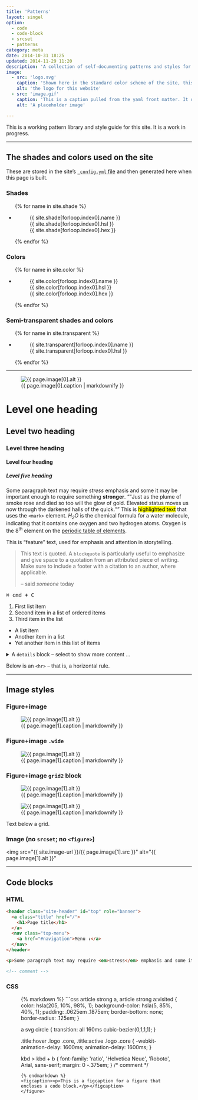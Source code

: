```yaml
---
title: 'Patterns'
layout: singel
option:
  - code
  - code-block
  - srcset
  - patterns
category: meta
date: 2014-10-31 18:25
updated: 2014-11-29 11:20
description: 'A collection of self-documenting patterns and styles for my website.'
image:
  - src: 'logo.svg'
    caption: 'Shown here in the standard color scheme of the site, this logo appears in different contexts on different pages.'
    alt: 'the logo for this website'
  - src: 'image.gif'
    caption: 'This is a caption pulled from the yaml front matter. It describes the image in the same `figure` element. By&nbsp;<cite>Oliver&nbsp;Pattison</cite>.'
    alt: 'A placeholder image'

---
```


This is a working pattern library and style guide for this site. It is a work in progress.

- - -

## The shades and colors used on the site

These are stored in the site’s [`_config.yml` file](https://github.com/opattison/olivermakes/blob/master/_config.yml#L57) and then generated here when this page is built.

### Shades

<ul class="swatches">
{% for name in site.shade %}
<li><figure style="background-color: {{ site.shade[forloop.index0].hsl }}"><figcaption>{{ site.shade[forloop.index0].name }}<br>{{ site.shade[forloop.index0].hsl }}<br>{{ site.shade[forloop.index0].hex }}</figcaption></figure></li>
{% endfor %}
</ul>

### Colors

<ul class="swatches">
{% for name in site.color %}
<li><figure style="background-color: {{ site.color[forloop.index0].hsl }}"><figcaption>{{ site.color[forloop.index0].name }}<br>{{ site.color[forloop.index0].hsl }}<br>{{ site.color[forloop.index0].hex }}</figcaption></figure></li>
{% endfor %}
</ul>

### Semi-transparent shades and colors

<ul class="swatches">
{% for name in site.transparent %}
<li><figure style="background-color: {{ site.transparent[forloop.index0].hsl }}"><figcaption>{{ site.transparent[forloop.index0].name }}<br>{{ site.transparent[forloop.index0].hsl }}</figcaption></figure></li>
{% endfor %}
</ul>

- - -

<figure class="right">
  <img class="logo-demo"
    src="{{ site.icon-url }}/{{ page.image[0].src }}" 
    alt="{{ page.image[0].alt }}"
  >
  <figcaption>{{ page.image[0].caption | markdownify }}</figcaption>
</figure>

<h1>Level one heading</h1>

<h2>Level two heading</h2>

<h3>Level three heading</h3>

<h4>Level four heading</h4>

<h5>Level five heading</h5>

<p>Some paragraph text may require <em>stress</em> emphasis and some it may be important enough to require something <strong>stronger</strong>. “<q>Just as the plume of smoke rose and died so too will the glow of gold. Elevated status moves us now through the darkened halls of the quick.</q>” This is <mark>highlighted text</mark> that uses the <code>&lt;mark&gt;</code> element. <dfn>H<sub>2</sub>O</dfn> is the chemical formula for a water molecule, indicating that it contains one oxygen and two hydrogen atoms. Oxygen is the 8<sup>th</sup> element on the <a href="https://en.wikipedia.org/wiki/Periodic_table">periodic table of elements</a>.</p>

<p class="important">This is “feature” text, used for emphasis and attention in storytelling.</p>

<blockquote><p>This text is quoted. A <code>blockquote</code> is particularly useful to emphasize and give space to a quotation from an attributed piece of writing. Make sure to include a footer with a citation to an author, where applicable.</p><footer>– said <cite>someone</cite> <time datetime="2014-11-24 15:07">today</time></footer></blockquote>

<kbd><kbd>⌘ cmd</kbd> <b class="kbd-plus">+</b> <kbd>C</kbd></kbd>

<ol>
<li>First list item</li>
<li>Second item in a list of ordered items</li>
<li>Third item in the list</li>
</ol>

<ul>
<li>A list item</li>
<li>Another item in a list</li>
<li>Yet another item in this list of items</li>
</ul>

<details>
<summary>A <code>details</code> block – select to show more content …</summary>
<p>… which is enclosed within. The content element that <em>is</em> displayed by default is called <code>&lt;summary&gt;</code>.</p>
</details>

<p>Below is an <code>&lt;hr&gt;</code> – that is, a horizontal rule.</p>

- - -

## Image styles

### Figure+image

<figure class="narrow">
  <img
    src="{{ site.image-url }}/{{ page.image[1].src }}" 
    sizes="{{ site.wide-sizes }}"  
    srcset="{% for srcset1440 in site.srcset1080 %}{{ site.image-url }}/{{ site.srcset1080[forloop.index0] }}/{{ page.image[1].src }} {{ site.srcset1080[forloop.index0] }}w{% if forloop.last == false %}, {% endif %}{% endfor %}"
    alt="{{ page.image[1].alt }}"
  >
  <figcaption>{{ page.image[1].caption | markdownify }}</figcaption>
</figure>

### Figure+image `.wide`

<figure class="wide">
  <img
    src="{{ site.image-url }}/{{ page.image[1].src }}" 
    sizes="{{ site.wide-sizes }}"  
    srcset="{% for srcset1440 in site.srcset1440 %}{{ site.image-url }}/{{ site.srcset1440[forloop.index0] }}/{{ page.image[1].src }} {{ site.srcset1440[forloop.index0] }}w{% if forloop.last == false %}, {% endif %}{% endfor %}"
    alt="{{ page.image[1].alt }}"
  >
  <figcaption>{{ page.image[1].caption | markdownify }}</figcaption>
</figure>

### Figure+image `grid2` block

<div class="grid2">
  <figure>
    <img
      src="{{ site.image-url }}/{{ page.image[1].src }}" 
      sizes="{{ site.wide-sizes }}"  
      srcset="{% for srcset1440 in site.srcset1080 %}{{ site.image-url }}/{{ site.srcset1080[forloop.index0] }}/{{ page.image[1].src }} {{ site.srcset1080[forloop.index0] }}w{% if forloop.last == false %}, {% endif %}{% endfor %}"
      alt="{{ page.image[1].alt }}"
    >
    <figcaption>{{ page.image[1].caption | markdownify }}</figcaption>
  </figure>
  <figure>
    <img
      src="{{ site.image-url }}/{{ page.image[1].src }}" 
      sizes="{{ site.wide-sizes }}"  
      srcset="{% for srcset1440 in site.srcset1080 %}{{ site.image-url }}/{{ site.srcset1080[forloop.index0] }}/{{ page.image[1].src }} {{ site.srcset1080[forloop.index0] }}w{% if forloop.last == false %}, {% endif %}{% endfor %}"
      alt="{{ page.image[1].alt }}"
    >
    <figcaption>{{ page.image[1].caption | markdownify }}</figcaption>
  </figure>
</div>

Text below a grid.

### Image (no `srcset`; no `<figure>`)

<img
  src="{{ site.image-url }}/{{ page.image[1].src }}" 
  alt="{{ page.image[1].alt }}"
>

- - -

## Code blocks

### HTML

```html
<header class="site-header" id="top" role="banner">
  <a class="title" href="/">
    <h1>Page title</h1>
  </a>
  <nav class="top-menu">
    <a href="#navigation">Menu ⇂</a>
  </nav>
</header>

<p>Some paragraph text may require <em>stress</em> emphasis and some it may be important enough to require something <strong>stronger</strong>. <q>Just as the plume of smoke rose and died so too will the glow of gold. Elevated status moves us now through the darkened halls of the quick.</q> This is <mark>highlighted text</mark> that uses the <code>&lt;mark&gt;</code> element. <dfn>H<sub>2</sub>O</dfn> is the chemical formula for a water molecule, indicating that it contains one oxygen and two hydrogen atoms. Oxygen is the 8<sup>th</sup> element on the <a href="https://en.wikipedia.org/wiki/Periodic_table">periodic table of elements</a>.</p>

<!-- comment -->
```

### CSS

<figure class="code">
{% markdown %}
```css
article strong a,
article strong a:visited {
  color: hsla(205, 10%, 98%, 1);
  background-color: hsla(5, 85%, 40%, 1);
  padding: .0625em .1875em;
  border-bottom: none;
  border-radius: .125em;
}

a svg circle {
  transition: all 160ms cubic-bezier(0,1,1,1);
}

.title:hover .logo .core,
.title:active .logo .core {
  -webkit-animation-delay: 1600ms;
          animation-delay: 1600ms;
}

kbd > kbd + b {
  font-family: 'ratio', 'Helvetica Neue', 'Roboto', Arial, sans-serif;
  margin: 0 -.375em;
}
/* comment */
```
{% endmarkdown %}
<figcaption><p>This is a figcaption for a figure that encloses a code block.</p></figcaption>
</figure>


